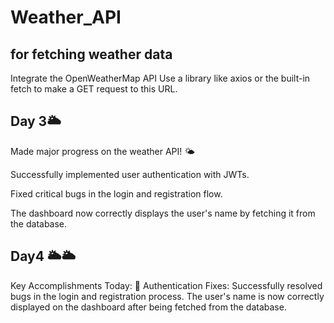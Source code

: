 # Weather_API
## for fetching weather data 
Integrate the OpenWeatherMap API
Use a library like axios or the built-in fetch to make a GET request to this URL.
## Day 3🌥️
 

 Made major progress on the weather API! 🌤️

Successfully implemented user authentication with JWTs.

Fixed critical bugs in the login and registration flow.

The dashboard now correctly displays the user's name by fetching it from the database.

## Day4 🌥️🌥
Key Accomplishments Today: 🚀
Authentication Fixes: Successfully resolved bugs in the login and registration process. The user's name is now correctly displayed on the dashboard after being fetched from the database.



